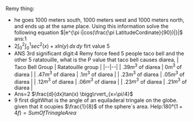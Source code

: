 Remy thing:
 - he goes 1000 meters south, 1000 meters west and 1000 meters north, and ends up at the same place. Using this information solve the following equation $|e^{\pi i|cos(\frac{\pi LatitudeCordinate}{90})|}|$  ans:1
 - 2$\int_{0}^{2} \int_{0}^{1} sec^2(x)+xln(y) \,dx \,dy$ firt value 5
 - ANS 3rd significant digit:4 Remy force feed 5 people taco bell and the other 5 ratatouille, what is the P value that taco bell causes diarea,
| Taco Bell Group | Ratatouille group |
|--|--|
| .39$m^3$ of diarea | 0$m^3$ of diarea |
| .47$m^3$ of diarea | .1$m^3$ of diarea |
| .23$m^3$ of diarea | .05$m^3$ of diarea |
| .12$m^3$ of diarea | .06$m^3$ of diarea |
| .23$m^3$ of diarea | .21$m^3$ of diarea |
 - Ans=2 
$\frac{d}{dx}tan(x) \bigg\rvert_{x=\pi/4}$
 - 9 first digitWhat is the angle of an equiladeral tringale on the globe. given that it ocupies $\frac{1}{8}$ of the sphere´s area. Help:$180°(1 + 4f)=SumOfTrinagleArea$ 


<!--stackedit_data:
eyJoaXN0b3J5IjpbLTYxNDk1NDMyOCwtMTA2NTA0ODI5NSwtMT
EwOTg3NzI1MywtMTYwNjkzODM2MSwtMjUyNjg3MTc2LC00NzY1
MzY0MjUsLTcyODM1MjcxNiwtMTgzMDg5ODk5Myw5MjIyMjc5Mz
MsNjY2OTg1ODk0LC04MzMzMTA2NiwtMTI3MTEyOTY2MywtMTky
ODcwMzc3M119
-->